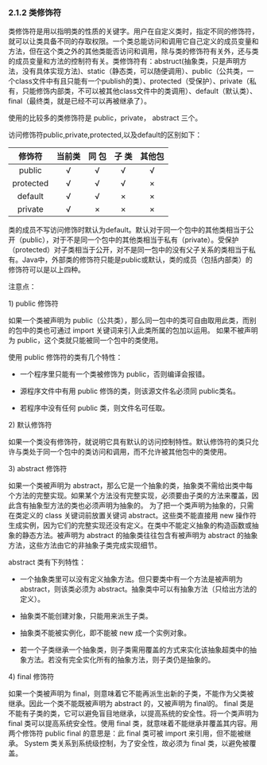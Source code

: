 ### 2.1.2 类修饰符

类修饰符是用以指明类的性质的关键字。用户在自定义类时，指定不同的修饰符，就可以让类具备不同的存取权限。一个类总能访问和调用它自己定义的成员变量和方法，但在这个类之外的其他类能否访问和调用，除与类的修饰符有关外，还与类的成员变量和方法的控制符有关。类修饰符有：abstruct\(抽象类，只是声明方法，没有具体实现方法\)、static（静态类，可以随便调用）、public（公共类，一个class文件中有且只能有一个publish的类）、protected（受保护）、private（私有，只能修饰内部类，不可以被其他class文件中的类调用）、default（默认类）、final（最终类，就是已经不可以再被继承了）。

使用的比较多的类修饰符是 public，private， abstract  三个。

访问修饰符public,private,protected,以及default的区别如下：

| 修饰符 | 当前类 | 同 包 | 子 类 | 其他包 |
| :---: | :---: | :---: | :---: | :---: |
| public | √ | √ | √ | √ |
| protected | √ | √ | √ | × |
| default | √ | √ | × | × |
| private | √ | × | × | × |

类的成员不写访问修饰时默认为default。默认对于同一个包中的其他类相当于公开（public），对于不是同一个包中的其他类相当于私有（private）。受保护（protected）对子类相当于公开，对不是同一包中的没有父子关系的类相当于私有。Java中，外部类的修饰符只能是public或默认，类的成员（包括内部类）的修饰符可以是以上四种。

注意点：

1\) public 修饰符

如果一个类被声明为 public（公共类），那么同一包中的类可自由取用此类，而别的包中的类也可通过 import 关键词来引入此类所属的包加以运用。 如果不被声明为 public，这个类就只能被同一个包中的类使用。

使用 public 修饰符的类有几个特性：

* 一个程序里只能有一个类被修饰为 public，否则编译会报错。

* 源程序文件中有用 public 修饰的类，则该源文件名必须同 public类名。

* 若程序中没有任何 public 类，则文件名可任取。

2\) 默认修饰符

如果一个类没有修饰符，就说明它具有默认的访问控制特性。默认修饰符的类只允许与类处于同一个包中的类访问和调用，而不允许被其他包中的类使用。

3\) abstract 修饰符

如果一个类被声明为 abstract，那么它是一个抽象的类，抽象类不需给出类中每个方法的完整实现。如果某个方法没有完整实现，必须要由子类的方法来覆盖，因此含有抽象型方法的类也必须声明为抽象的。 为了把一个类声明为抽象的，只需在类定义的 class 关键词前放置关键词 abstract。这些类不能直接用 new 操作符生成实例，因为它们的完整实现还没有定义。在类中不能定义抽象的构造函数或抽象的静态方法。被声明为 abstract 的抽象类往往包含有被声明为 abstract 的抽象方法，这些方法由它的非抽象子类完成实现细节。

abstract 类有下列特性：

* 一个抽象类里可以没有定义抽象方法。但只要类中有一个方法是被声明为 abstract，则该类必须为 abstract。抽象类中可以有抽象方法（只给出方法的定义）。

* 抽象类不能创建对象，只能用来派生子类。

* 抽象类不能被实例化，即不能被 new 成一个实例对象。

* 若一个子类继承一个抽象类，则子类需用覆盖的方式来实化该抽象超类中的抽象方法。若没有完全实化所有的抽象方法，则子类仍是抽象的。

4\) final 修饰符

如果一个类被声明为 final，则意味着它不能再派生出新的子类，不能作为父类被继承。因此一个类不能既被声明为 abstract 的，又被声明为 final的。 final 类是不能有子类的类，它可以避免盲目地继承，以提高系统的安全性。将一个类声明为 final 类可以提高系统安全性。使用 final 类，就意味着不能继承并覆盖其内容。用两个修饰符 public final 的意思是：此 final 类可被 import 来引用，但不能被继承。 System 类关系到系统级控制，为了安全性，故必须为 final 类，以避免被覆盖。

